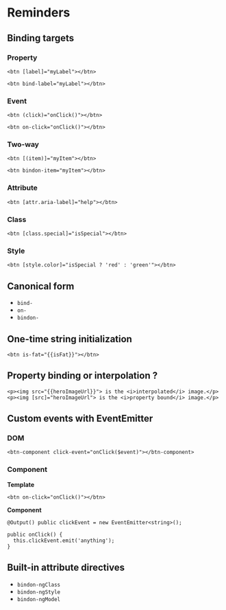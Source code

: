 # Reminders

## Binding targets

### Property

```
<btn [label]="myLabel"></btn>

<btn bind-label="myLabel"></btn>
```

### Event

```
<btn (click)="onClick()"></btn>

<btn on-click="onClick()"></btn>
```

### Two-way

```
<btn [(item)]="myItem"></btn>

<btn bindon-item="myItem"></btn>
```

### Attribute

```
<btn [attr.aria-label]="help"></btn>
```

### Class

```
<btn [class.special]="isSpecial"></btn>
```

### Style

```
<btn [style.color]="isSpecial ? 'red' : 'green'"></btn>
```

## Canonical form

- `bind-`
- `on-`
- `bindon-`

## One-time string initialization

```
<btn is-fat="{{isFat}}"></btn>
```

## Property binding or interpolation ?

```
<p><img src="{{heroImageUrl}}"> is the <i>interpolated</i> image.</p>
<p><img [src]="heroImageUrl"> is the <i>property bound</i> image.</p>
```

## Custom events with EventEmitter

### DOM 

```
<btn-component click-event="onClick($event)"></btn-component>
```

### Component

__Template__

```
<btn on-click="onClick()"></btn>
```

__Component__

```
@Output() public clickEvent = new EventEmitter<string>();

public onClick() {
  this.clickEvent.emit('anything');
}
```

## Built-in attribute directives

- `bindon-ngClass`
- `bindon-ngStyle`
- `bindon-ngModel`
